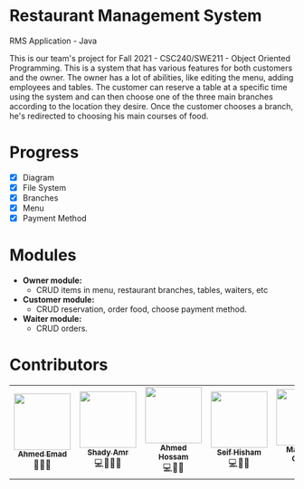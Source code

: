 # Restaurant Management System
RMS Application - Java

This is our team's project for Fall 2021 - CSC240/SWE211 - Object Oriented Programming. This is a system that has various features for both customers and the owner. The owner has a lot of abilities, like editing the menu, adding employees and tables. The customer can reserve a table at a specific time using the system and can then choose one of the three main branches according to the location they desire. Once the customer chooses a branch, he's redirected to choosing his main courses of food.

# Progress
* [x] Diagram
* [x] File System
* [x] Branches
* [x] Menu
* [x] Payment Method 

# Modules
   - **Owner module:**
     - CRUD items in menu, restaurant branches, tables,
waiters, etc
   - **Customer module:**
     - CRUD reservation, order food, choose payment
method.
   - **Waiter module:**
     - CRUD orders.

# Contributors
<!-- ALL-CONTRIBUTORS-LIST:START - Do not remove or modify this section -->
<!-- prettier-ignore-start -->
<!-- markdownlint-disable -->
<table>
  <tr>
    <td align="center"><a href="https://github.com/ahmedemad2222"><img src="https://i.imgur.com/w04eNYo.png" width="100px;" alt=""/><br /><sub><b>Ahmed Emad</b></sub></a><br /> 👑🎨🤔</td>
    <td align="center"><a href="https://github.com/shadyamr"><img src="https://i.imgur.com/w04eNYo.png" width="100px;" alt=""/><br /><sub><b>Shady Amr</b></sub></a><br /> 💻📖📆📓</td>
    <td align="center"><a href="https://github.com/XIK9"><img src="https://i.imgur.com/w04eNYo.png" width="100px;" alt=""/><br /><sub><b>Ahmed Hossam</b></sub></a><br /> 💻📖📓</td>
    <td align="center"><a href="https://github.com/seif1118"><img src="https://i.imgur.com/w04eNYo.png" width="100px;" alt=""/><br /><sub><b>Seif Hisham</b></sub></a><br /> 💻📓🤔</td>
    <td align="center"><a href="https://kentcdodds.com"><img src="https://i.imgur.com/w04eNYo.png" width="100px;" alt=""/><br /><sub><b>Mahmoud Osama</b></sub></a><br /> 🎨</td>
</table>

<!-- markdownlint-restore -->
<!-- prettier-ignore-end -->

<!-- ALL-CONTRIBUTORS-LIST:END -->

